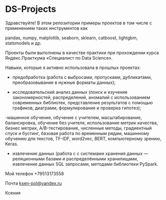 # DS-Projects
 Здравствуйте! В этом репозитории примеры проектов в том числе с применением таких инструментов как 

pandas, numpy, matplotlib, seaborn,  sklearn, catboost, lightgbm, statsmodels и др.

Проекты были выполнены в качестве практики при прохождении курса Яндекс.Практкума «Специалист по Data Science».

Навыки, которые я активно использовала в прошлых проектах: 
- предобработка (работа с  выбросами, пропусками, дубликатами, преобразовывание в нужные форматы данных);

- исследовательский анализ данных
(поиск и изучение закономерностей, распределений, аномалий с использованием современных библиотек, представление результатов с помощью графиков, диаграмм, формулирование и проверка гипотез);

-машинное обучение, обучение с учителем, масштабирование, балансировка, обучение без учителя, использование метрик качества, бизнес метрик, A/B-тестирование, численные методы, градиентный спуск и бустинг, базовая работа по временным рядам, машинному обучению для текстов, TF-IDF, word2vec, BERT,
компьютерному зрению, Keras. 

- извлечение данных (работа с с системами хранения данных — реляционными базами и распределёнными хранилищами, извлечение данных SQL запросами, методами библиотеки PySpark. 

Мой телефон +79513173558

Почта ksen-pol@yandex.ru

Ксения 
